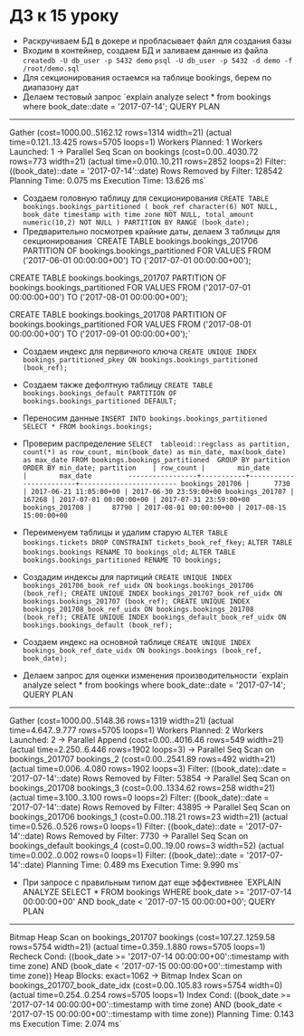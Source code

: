 # ДЗ к 15 уроку

* Раскручиваем БД в докере и пробласывает файл для создания базы
* Входим в контейнер, создаем БД и заливаем данные из файла
  `createdb -U db_user -p 5432 demo`
  `psql -U db_user -p 5432 -d demo -f /root/demo.sql`
* Для секционирования остаемся на таблице bookings, берем по диапазону дат
* Делаем тестовый запрос
  `explain analyze select * from bookings where book_date::date = '2017-07-14';
                                                        QUERY PLAN                                                         
---------------------------------------------------------------------------------------------------------------------------
 Gather  (cost=1000.00..5162.12 rows=1314 width=21) (actual time=0.121..13.425 rows=5705 loops=1)
   Workers Planned: 1
   Workers Launched: 1
   ->  Parallel Seq Scan on bookings  (cost=0.00..4030.72 rows=773 width=21) (actual time=0.010..10.211 rows=2852 loops=2)
         Filter: ((book_date)::date = '2017-07-14'::date)
         Rows Removed by Filter: 128542
 Planning Time: 0.075 ms
 Execution Time: 13.626 ms`

 * Создаем головную таблицу для секционирования
   `CREATE TABLE bookings.bookings_partitioned (
    book_ref character(6) NOT NULL,
    book_date timestamp with time zone NOT NULL,
    total_amount numeric(10,2) NOT NULL
) PARTITION BY RANGE (book_date);`
* Предварительно посмотрев крайние даты, делаем 3 таблицы для секционирования
`CREATE TABLE bookings.bookings_201706 PARTITION OF bookings.bookings_partitioned
    FOR VALUES FROM ('2017-06-01 00:00:00+00') TO ('2017-07-01 00:00:00+00');

CREATE TABLE bookings.bookings_201707 PARTITION OF bookings.bookings_partitioned
    FOR VALUES FROM ('2017-07-01 00:00:00+00') TO ('2017-08-01 00:00:00+00');

CREATE TABLE bookings.bookings_201708 PARTITION OF bookings.bookings_partitioned
    FOR VALUES FROM ('2017-08-01 00:00:00+00') TO ('2017-09-01 00:00:00+00');`

* Создаем индекс для первичного ключа
`CREATE UNIQUE INDEX bookings_partitioned_pkey ON bookings.bookings_partitioned (book_ref);`
* Создаем также дефолтную таблицу
  `CREATE TABLE bookings.bookings_default PARTITION OF bookings.bookings_partitioned
    DEFAULT;`
* Переносим данные
  `INSERT INTO bookings.bookings_partitioned 
SELECT * FROM bookings.bookings;`
* Проверим распределение
`SELECT 
    tableoid::regclass as partition,
    count(*) as row_count,
    min(book_date) as min_date,
    max(book_date) as max_date
FROM bookings.bookings_partitioned 
GROUP BY partition
ORDER BY min_date;
    partition    | row_count |        min_date        |        max_date        
-----------------+-----------+------------------------+------------------------
 bookings_201706 |      7730 | 2017-06-21 11:05:00+00 | 2017-06-30 23:59:00+00
 bookings_201707 |    167268 | 2017-07-01 00:00:00+00 | 2017-07-31 23:59:00+00
 bookings_201708 |     87790 | 2017-08-01 00:00:00+00 | 2017-08-15 15:00:00+00`

 * Переименуем таблицы и удалим старую
`ALTER TABLE bookings.tickets DROP CONSTRAINT tickets_book_ref_fkey;`
`ALTER TABLE bookings.bookings RENAME TO bookings_old;`
`ALTER TABLE bookings.bookings_partitioned RENAME TO bookings;`

* Создадим индексы для партиций
  `CREATE UNIQUE INDEX bookings_201706_book_ref_uidx ON bookings.bookings_201706 (book_ref);
CREATE UNIQUE INDEX bookings_201707_book_ref_uidx ON bookings.bookings_201707 (book_ref);
CREATE UNIQUE INDEX bookings_201708_book_ref_uidx ON bookings.bookings_201708 (book_ref);
CREATE UNIQUE INDEX bookings_default_book_ref_uidx ON bookings.bookings_default (book_ref);`
* Создаем индекс на основной таблице
  `CREATE UNIQUE INDEX bookings_book_ref_date_uidx ON bookings.bookings (book_ref, book_date);`

* Делаем запрос для оценки изменения производительности
  `explain analyze select * from bookings where book_date::date = '2017-07-14';
                                                                    QUERY PLAN                                                                    
--------------------------------------------------------------------------------------------------------------------------------------------------
 Gather  (cost=1000.00..5148.36 rows=1319 width=21) (actual time=4.647..9.777 rows=5705 loops=1)
   Workers Planned: 2
   Workers Launched: 2
   ->  Parallel Append  (cost=0.00..4016.46 rows=549 width=21) (actual time=2.250..6.446 rows=1902 loops=3)
         ->  Parallel Seq Scan on bookings_201707 bookings_2  (cost=0.00..2541.89 rows=492 width=21) (actual time=0.006..4.080 rows=1902 loops=3)
               Filter: ((book_date)::date = '2017-07-14'::date)
               Rows Removed by Filter: 53854
         ->  Parallel Seq Scan on bookings_201708 bookings_3  (cost=0.00..1334.62 rows=258 width=21) (actual time=3.100..3.100 rows=0 loops=2)
               Filter: ((book_date)::date = '2017-07-14'::date)
               Rows Removed by Filter: 43895
         ->  Parallel Seq Scan on bookings_201706 bookings_1  (cost=0.00..118.21 rows=23 width=21) (actual time=0.526..0.526 rows=0 loops=1)
               Filter: ((book_date)::date = '2017-07-14'::date)
               Rows Removed by Filter: 7730
         ->  Parallel Seq Scan on bookings_default bookings_4  (cost=0.00..19.00 rows=3 width=52) (actual time=0.002..0.002 rows=0 loops=1)
               Filter: ((book_date)::date = '2017-07-14'::date)
 Planning Time: 0.489 ms
 Execution Time: 9.990 ms`
* При запросе с правильным типом дат еще эффективнее
  `EXPLAIN ANALYZE SELECT * FROM bookings 
WHERE book_date >= '2017-07-14 00:00:00+00' 
  AND book_date < '2017-07-15 00:00:00+00';
                                                                          QUERY PLAN                                                                          
--------------------------------------------------------------------------------------------------------------------------------------------------------------
 Bitmap Heap Scan on bookings_201707 bookings  (cost=107.27..1259.58 rows=5754 width=21) (actual time=0.359..1.880 rows=5705 loops=1)
   Recheck Cond: ((book_date >= '2017-07-14 00:00:00+00'::timestamp with time zone) AND (book_date < '2017-07-15 00:00:00+00'::timestamp with time zone))
   Heap Blocks: exact=1062
   ->  Bitmap Index Scan on bookings_201707_book_date_idx  (cost=0.00..105.83 rows=5754 width=0) (actual time=0.254..0.254 rows=5705 loops=1)
         Index Cond: ((book_date >= '2017-07-14 00:00:00+00'::timestamp with time zone) AND (book_date < '2017-07-15 00:00:00+00'::timestamp with time zone))
 Planning Time: 0.143 ms
 Execution Time: 2.074 ms`